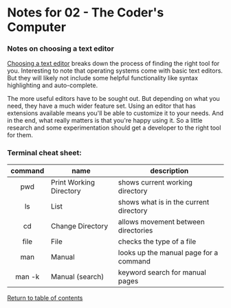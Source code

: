 # Notes for 02 - The Coder's Computer

### Notes on choosing a text editor

[Choosing a text editor](https://codefellows.github.io/code-102-guide/curriculum/class-02/Choosing-A-Text-Editor--The-Older-Coder.pdf) breaks down the process of finding the right tool for you. Interesting to note that operating systems come with basic text editors. But they will likely not include some helpful functionality like syntax highlighting and auto-complete.

The more useful editors have to be sought out. But depending on what you need, they have a much wider feature set. Using an editor that has extensions available means you'll be able to customize it to your needs. And in the end, what really matters is that you're happy using it. So a little research and some experimentation should get a developer to the right tool for them.

### Terminal cheat sheet:

command | name | description
:---: | --- | ---
pwd | Print Working Directory | shows current working directory
ls | List | shows what is in the current directory
cd | Change Directory | allows movement between directories
file | File | checks the type of a file
man | Manual | looks up the manual page for a command
man -k | Manual (search) | keyword search for manual pages

[Return to table of contents](README.md)